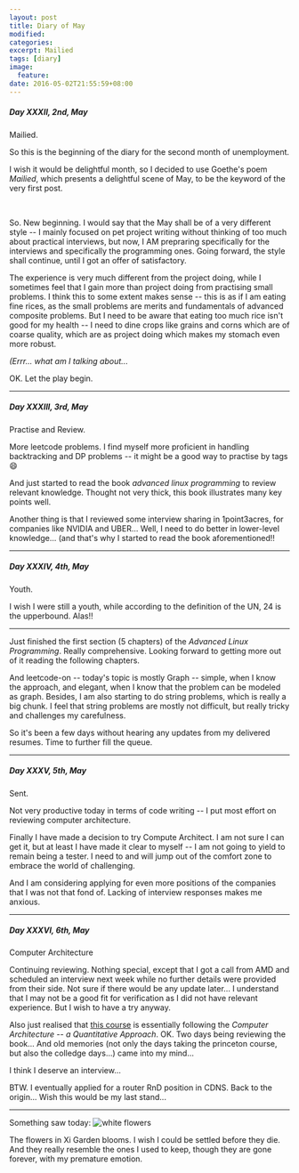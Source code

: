 ```yaml
---
layout: post
title: Diary of May
modified:
categories: 
excerpt: Mailied
tags: [diary]
image:
  feature:
date: 2016-05-02T21:55:59+08:00
---
```


##### Day XXXII, 2nd, May

Mailied.

So this is the beginning of the diary for the second month of unemployment.

I wish it would be delightful month, so I decided to use Goethe's poem *Mailied*, which presents a delightful scene of May, to be the keyword of the very first post.

<br>

So. New beginning. I would say that the May shall be of a very different style -- I mainly focused on pet project writing without thinking of too much about practical interviews, but now, I AM prepraring specifically for the interviews and specifically the programming ones.
Going forward, the style shall continue, until I got an offer of satisfactory.

The experience is very much different from the project doing, while I sometimes feel that I gain more than project doing from practising small problems.
I think this to some extent makes sense -- this is as if I am eating fine rices, as the small problems are merits and fundamentals of advanced composite problems.
But I need to be aware that eating too much rice isn't good for my health -- I need to dine crops like grains and corns which are of coarse quality, which are as project doing which makes my stomach even more robust.

*(Errr... what am I talking about...*

OK. Let the play begin.

-----

##### Day XXXIII, 3rd, May

Practise and Review.

More leetcode problems. I find myself more proficient in handling backtracking and DP problems -- it might be a good way to practise by tags :smile:

And just started to read the book *advanced linux programming* to review relevant knowledge. Thought not very thick, this book illustrates many key points well.

Another thing is that I reviewed some interview sharing in 1point3acres, for companies like NVIDIA and UBER... Well, I need to do better in lower-level knowledge... (and that's why I started to read the book aforementioned!!


-----

##### Day XXXIV, 4th, May

Youth.

I wish I were still a youth, while according to the definition of the UN, 24 is the upperbound. Alas!!

---

Just finished the first section (5 chapters) of the *Advanced Linux Programming*. Really comprehensive. Looking forward to getting more out of it reading the following chapters.

And leetcode-on -- today's topic is mostly Graph -- simple, when I know the approach, and elegant, when I know that the problem can be modeled as graph.
Besides, I am also starting to do string problems, which is really a big chunk. I feel that string problems are mostly not difficult, but really tricky and challenges my carefulness.

So it's been a few days without hearing any updates from my delivered resumes. Time to further fill the queue.

-----

##### Day XXXV, 5th, May

Sent.

Not very productive today in terms of code writing -- I put most effort on reviewing computer architecture.

Finally I have made a decision to try Compute Architect. I am not sure I can get it, but at least I have made it clear to myself -- I am not going to yield to remain being a tester.
I need to and will jump out of the comfort zone to embrace the world of challenging.

And I am considering applying for even more positions of the companies that I was not that fond of. Lacking of interview responses makes me anxious.

-----

##### Day XXXVI, 6th, May

Computer Architecture

Continuing reviewing. Nothing special, except that I got a call from AMD and scheduled an interview next week while no further details were provided from their side.
Not sure if there would be any update later... I understand that I may not be a good fit for verification as I did not have relevant experience. But I wish to have a try anyway.

Also just realised that [this course](https://www.coursera.org/course/comparch) is essentially following the *Computer Architecture -- a Quantitative Approach*.
OK. Two days being reviewing the book... And old memories (not only the days taking the princeton course, but also the colledge days...) came into my mind...

I think I deserve an interview...

BTW. I eventually applied for a router RnD position in CDNS. Back to the origin... Wish this would be my last stand...

---

Something saw today:
![white flowers](/images/posts/IMG_20160506_153105605.jpg)

The flowers in Xi Garden blooms. I wish I could be settled before they die.
And they really resemble the ones I used to keep, though they are gone forever, with my premature emotion.


